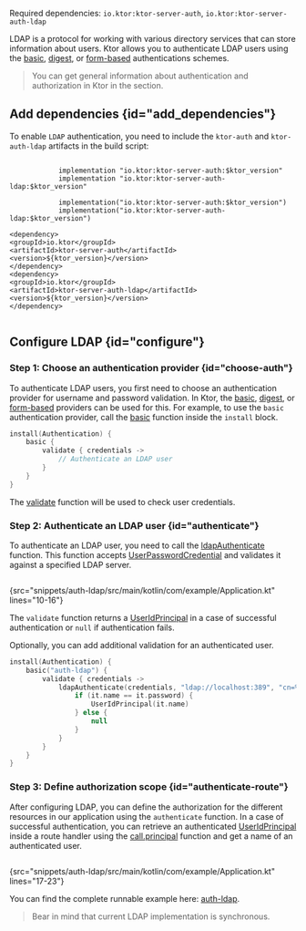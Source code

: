 [//]: # (title: LDAP)

<microformat>
<p>
Required dependencies: <code>io.ktor:ktor-server-auth</code>, <code>io.ktor:ktor-server-auth-ldap</code>
</p>
<var name="example_name" value="auth-ldap"/>
<include src="lib.xml" include-id="download_example"/>
</microformat>

LDAP is a protocol for working with various directory services that can store information about users. Ktor allows you to authenticate LDAP users using the [basic](basic.md), [digest](digest.md), or [form-based](form.md) authentications schemes.

> You can get general information about authentication and authorization in Ktor in the [](authentication.md) section.

## Add dependencies {id="add_dependencies"}
To enable `LDAP` authentication, you need to include the `ktor-auth` and `ktor-auth-ldap` artifacts in the build script:

<tabs group="languages">
    <tab title="Gradle (Groovy)" group-key="groovy">
        <code style="block" lang="Groovy" title="Sample">
            implementation "io.ktor:ktor-server-auth:$ktor_version"
            implementation "io.ktor:ktor-server-auth-ldap:$ktor_version"
        </code>
    </tab>
    <tab title="Gradle (Kotlin)" group-key="kotlin">
        <code style="block" lang="Kotlin" title="Sample">
            implementation("io.ktor:ktor-server-auth:$ktor_version")
            implementation("io.ktor:ktor-server-auth-ldap:$ktor_version")
        </code>
    </tab>
    <tab title="Maven" group-key="maven">
        <code style="block" lang="XML" title="Sample">
&lt;dependency&gt;
&lt;groupId&gt;io.ktor&lt;/groupId&gt;
&lt;artifactId&gt;ktor-server-auth&lt;/artifactId&gt;
&lt;version&gt;${ktor_version}&lt;/version&gt;
&lt;/dependency&gt;
&lt;dependency&gt;
&lt;groupId&gt;io.ktor&lt;/groupId&gt;
&lt;artifactId&gt;ktor-server-auth-ldap&lt;/artifactId&gt;
&lt;version&gt;${ktor_version}&lt;/version&gt;
&lt;/dependency&gt;
        </code>
   </tab>
</tabs>


## Configure LDAP {id="configure"}

### Step 1: Choose an authentication provider {id="choose-auth"}

To authenticate LDAP users, you first need to choose an authentication provider for username and password validation. In Ktor, the [basic](basic.md), [digest](digest.md), or [form-based](form.md) providers can be used for this. For example, to use the `basic` authentication provider, call the [basic](https://api.ktor.io/ktor-features/ktor-auth/ktor-auth/io.ktor.auth/basic.html) function inside the `install` block.

```kotlin
install(Authentication) {
    basic {
        validate { credentials ->
            // Authenticate an LDAP user
        }
    }
}
```

The [validate](https://api.ktor.io/ktor-features/ktor-auth/ktor-auth/io.ktor.auth/-basic-authentication-provider/-configuration/validate.html) function will be used to check user credentials.
 

### Step 2: Authenticate an LDAP user {id="authenticate"}

To authenticate an LDAP user, you need to call the [ldapAuthenticate](https://api.ktor.io/ktor-features/ktor-auth-ldap/ktor-auth-ldap/io.ktor.auth.ldap/ldap-authenticate.html) function. This function accepts [UserPasswordCredential](https://api.ktor.io/ktor-features/ktor-auth/ktor-auth/io.ktor.auth/-user-password-credential/index.html) and validates it against a specified LDAP server.

```kotlin
```
{src="snippets/auth-ldap/src/main/kotlin/com/example/Application.kt" lines="10-16"}

The `validate` function returns a [UserIdPrincipal](https://api.ktor.io/ktor-features/ktor-auth/ktor-auth/io.ktor.auth/-user-id-principal/index.html) in a case of successful authentication or `null` if authentication fails.

Optionally, you can add additional validation for an authenticated user.

```kotlin
install(Authentication) {
    basic("auth-ldap") {
        validate { credentials ->
            ldapAuthenticate(credentials, "ldap://localhost:389", "cn=%s,dc=ktor,dc=io") {
                if (it.name == it.password) {
                    UserIdPrincipal(it.name)
                } else {
                    null
                }
            }
        }
    }
}
```


### Step 3: Define authorization scope {id="authenticate-route"}

After configuring LDAP, you can define the authorization for the different resources in our application using the `authenticate` function. In a case of successful authentication, you can retrieve an authenticated [UserIdPrincipal](https://api.ktor.io/ktor-features/ktor-auth/ktor-auth/io.ktor.auth/-user-id-principal/index.html) inside a route handler using the [call.principal](https://api.ktor.io/ktor-features/ktor-auth/ktor-auth/io.ktor.auth/principal.html) function and get a name of an authenticated user.

```kotlin
```
{src="snippets/auth-ldap/src/main/kotlin/com/example/Application.kt" lines="17-23"}

You can find the complete runnable example here: [auth-ldap](https://github.com/ktorio/ktor-documentation/tree/main/codeSnippets/snippets/auth-ldap).

> Bear in mind that current LDAP implementation is synchronous.
